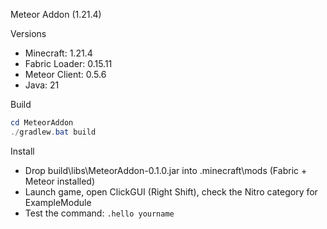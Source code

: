 Meteor Addon (1.21.4)

Versions
- Minecraft: 1.21.4
- Fabric Loader: 0.15.11
- Meteor Client: 0.5.6
- Java: 21

Build
```powershell
cd MeteorAddon
./gradlew.bat build
```

Install
- Drop build\libs\MeteorAddon-0.1.0.jar into .minecraft\mods (Fabric + Meteor installed)
- Launch game, open ClickGUI (Right Shift), check the Nitro category for ExampleModule
- Test the command: `.hello yourname`

